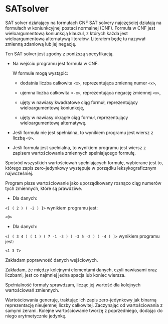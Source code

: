 # SATsolver
SAT solver działający na formułach CNF
SAT solvery najczęściej działają na formułach w koniunkcyjnej postaci normalnej (CNF). Formuła w CNF jest wieloargumentową koniunkcją klauzul, z których każda jest wieloargumentową alternatywą literałów. Literałem będę tu nazywał zmienną zdaniową lub jej negację.

Ten SAT solver jest zgodny z poniższą specyfikacją.

- Na wejściu programu jest formuła w CNF.

  W formule mogą wystąpić:

  * dodatnia liczba całkowita `<x>`, reprezentująca zmienną numer `<x>`,

  * ujemna liczba całkowita <`-x>`, reprezentująca negację zmiennej `<x>`,

  * ujęty w nawiasy kwadratowe ciąg formuł, reprezentujący wieloargumentową koniunkcję,

  * ujęty w nawiasy okrągłe ciąg formuł, reprezentujący wieloargumentową alternatywę.

- Jeśli formuła nie jest spełnialna, to wynikiem programu jest wiersz z liczbą `<0>`.

- Jeśli formuła jest spełnialna, to wynikiem programu jest wiersz z zapisem wartościowania zmiennych spełniającego formułę.

Spośród wszystkich wartościowań spełniających formułę, wybierane jest to, którego zapis zero-jedynkowy występuje w porządku leksykograficznym najwcześniej.

Program pisze wartościowanie jako uporządkowany rosnąco ciąg numerów tych zmiennych, które są prawdziwe.

* Dla danych:

`<[ ( 2 ) ( -2 ) ]>`
wynikiem programu jest:

`<0>`
* Dla danych:

`<[ ( 3 4 ) ( 1 ) ( 7 -1 -3 ) ( -3 5 -2 ) ( -4 ) ]>`
wynikiem programu jest:

`<1 3 7>`
 

Zakładam poprawność danych wejściowych.

Zakładam, że między kolejnymi elementami danych, czyli nawiasami oraz liczbami, jest co najmniej jedna spacja lub koniec wiersza.

Spełnialność formuły sprawdzam, licząc jej wartość dla kolejnych wartościowań zmiennych.

Wartościowania generuję, traktując ich zapis zero-jedynkowy jak binarną reprezentację nieujemnej liczby całkowitej. Zaczynając od wartościowania z samymi zerami. Kolejne wartościowanie tworzę z poprzedniego, dodając do niego arytmetycznie jedynkę.

